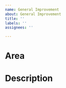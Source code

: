 ```yaml
---
name: General Improvement
about: General Improvement
title: ''
labels: ''
assignees: ''

---
```


# Area

# Description
